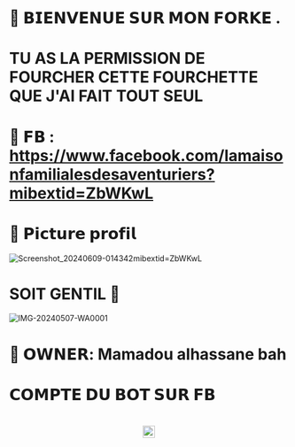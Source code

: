 # 📍 𝗕𝗜𝗘𝗡𝗩𝗘𝗡𝗨𝗘 𝗦𝗨𝗥 𝗠𝗢𝗡 𝗙𝗢𝗥𝗞𝗘 .

# TU AS LA PERMISSION DE FOURCHER CETTE FOURCHETTE QUE J'AI FAIT TOUT SEUL 

# 🎯 𝗙𝗕 : https://www.facebook.com/lamaisonfamilialesdesaventuriers?mibextid=ZbWKwL

# 🎯 𝗣𝗶𝗰𝘁𝘂𝗿𝗲 𝗽𝗿𝗼𝗳𝗶𝗹

![Screenshot_20240609-014342](https://www.facebook.com/lamaisonfamilialesdesaventuriers?)mibextid=ZbWKwL


# SOIT GENTIL 🙂
![IMG-20240507-WA0001](https://www.facebook.com/lamaisonfamilialesdesaventuriers?mibextid=ZbWKwL) </h4>

# 🎯 𝗢𝗪𝗡𝗘𝗥: Mamadou alhassane bah 

# 𝗖𝗢𝗠𝗣𝗧𝗘 𝗗𝗨 𝗕𝗢𝗧 𝗦𝗨𝗥 𝗙𝗕 
<h1 align="center"><img               src="https://www.facebook.com/pilier.interieure?mibextid=ZbWKwL" width="22px">
